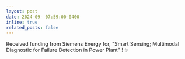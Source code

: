 ```yaml
---
layout: post
date: 2024-09- 07:59:00-0400
inline: true
related_posts: false
---
```


Received funding from Siemens Energy for, "Smart Sensing; Multimodal Diagnostic for Failure Detection in Power Plant" ! :sparkles:
